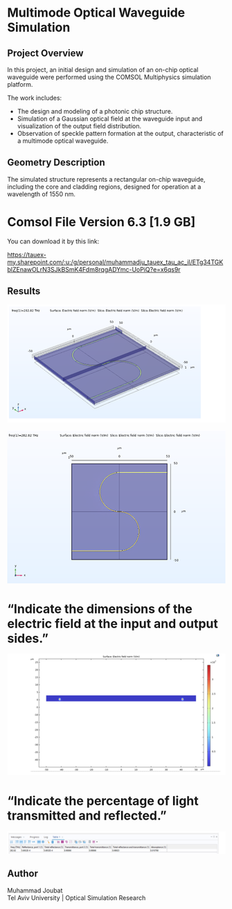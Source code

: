 # Multimode Optical Waveguide Simulation

## Project Overview
In this project, an initial design and simulation of an on-chip optical waveguide were performed using the COMSOL Multiphysics simulation platform.

The work includes:
- The design and modeling of a photonic chip structure.
- Simulation of a Gaussian optical field at the waveguide input and visualization of the output field distribution.
- Observation of speckle pattern formation at the output, characteristic of a multimode optical waveguide.

## Geometry Description
The simulated structure represents a rectangular on-chip waveguide, including the core and cladding regions, designed for operation at a wavelength of 1550 nm.

# Comsol File Version 6.3  [1.9 GB]

You can download it by this link:

https://tauex-my.sharepoint.com/:u:/g/personal/muhammadju_tauex_tau_ac_il/ETg34TGKblZEnawOLrN3SJkBSmK4Fdm8rqgADYmc-UoPiQ?e=x6qs9r

## Results 
![1](https://github.com/Mohammad-Joubat/Multimode-Optical-Waveguide-Simulation/blob/main/pic1.png)

![1](https://github.com/Mohammad-Joubat/Multimode-Optical-Waveguide-Simulation/blob/main/pic2.png)

# “Indicate the dimensions of the electric field at the input and output sides.”

![3](https://github.com/Mohammad-Joubat/Multimode-Optical-Waveguide-Simulation/blob/main/pic3.png)

# “Indicate the percentage of light transmitted and reflected.”

![4](https://github.com/Mohammad-Joubat/Multimode-Optical-Waveguide-Simulation/blob/main/pic4.png)





## Author
Muhammad Joubat  
Tel Aviv University | Optical Simulation Research
